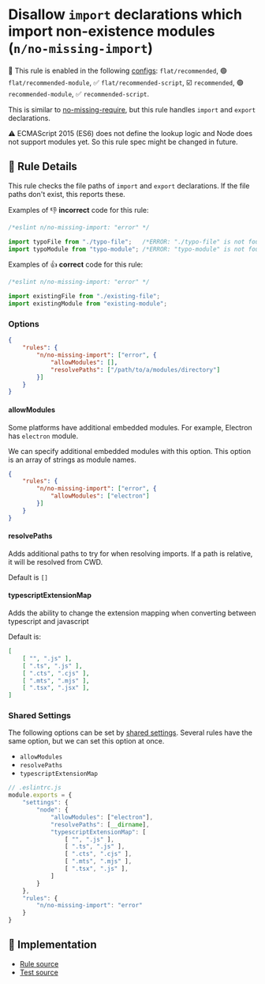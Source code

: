 # Disallow `import` declarations which import non-existence modules (`n/no-missing-import`)

💼 This rule is enabled in the following [configs](https://github.com/eslint-community/eslint-plugin-n#-configs): `flat/recommended`, 🟢 `flat/recommended-module`, ✅ `flat/recommended-script`, ☑️ `recommended`, 🟢 `recommended-module`, ✅ `recommended-script`.

<!-- end auto-generated rule header -->

This is similar to [no-missing-require](no-missing-require.md), but this rule handles `import` and `export` declarations.

⚠️ ECMAScript 2015 (ES6) does not define the lookup logic and Node does not support modules yet. So this rule spec might be changed in future.

## 📖 Rule Details

This rule checks the file paths of `import` and `export` declarations.
If the file paths don't exist, this reports these.

Examples of 👎 **incorrect** code for this rule:

```js
/*eslint n/no-missing-import: "error" */

import typoFile from "./typo-file";   /*ERROR: "./typo-file" is not found.*/
import typoModule from "typo-module"; /*ERROR: "typo-module" is not found.*/
```

Examples of 👍 **correct** code for this rule:

```js
/*eslint n/no-missing-import: "error" */

import existingFile from "./existing-file";
import existingModule from "existing-module";
```

### Options

```json
{
    "rules": {
        "n/no-missing-import": ["error", {
            "allowModules": [],
            "resolvePaths": ["/path/to/a/modules/directory"]
        }]
    }
}
```

#### allowModules

Some platforms have additional embedded modules.
For example, Electron has `electron` module.

We can specify additional embedded modules with this option.
This option is an array of strings as module names.

```json
{
    "rules": {
        "n/no-missing-import": ["error", {
            "allowModules": ["electron"]
        }]
    }
}
```

#### resolvePaths

Adds additional paths to try for when resolving imports.
If a path is relative, it will be resolved from CWD.

Default is `[]`

#### typescriptExtensionMap

Adds the ability to change the extension mapping when converting between typescript and javascript

Default is:

```json
[
    [ "", ".js" ],
    [ ".ts", ".js" ],
    [ ".cts", ".cjs" ],
    [ ".mts", ".mjs" ],
    [ ".tsx", ".jsx" ],
]
```

### Shared Settings

The following options can be set by [shared settings](http://eslint.org/docs/user-guide/configuring.html#adding-shared-settings).
Several rules have the same option, but we can set this option at once.

- `allowModules`
- `resolvePaths`
- `typescriptExtensionMap`

```js
// .eslintrc.js
module.exports = {
    "settings": {
        "node": {
            "allowModules": ["electron"],
            "resolvePaths": [__dirname],
            "typescriptExtensionMap": [
                [ "", ".js" ],
                [ ".ts", ".js" ],
                [ ".cts", ".cjs" ],
                [ ".mts", ".mjs" ],
                [ ".tsx", ".js" ],
            ]
        }
    },
    "rules": {
        "n/no-missing-import": "error"
    }
}
```

## 🔎 Implementation

- [Rule source](../../lib/rules/no-missing-import.js)
- [Test source](../../tests/lib/rules/no-missing-import.js)
